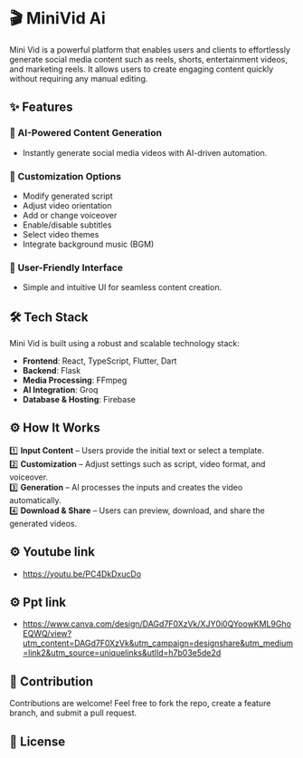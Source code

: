 # 🎬 MiniVid Ai 
Mini Vid is a powerful platform that enables users and clients to effortlessly generate social media content such as reels, shorts, entertainment videos, and marketing reels. It allows users to create engaging content quickly without requiring any manual editing.  

## ✨ Features  

### 🔹 AI-Powered Content Generation  
- Instantly generate social media videos with AI-driven automation.  

### 🔹 Customization Options  
- Modify generated script  
- Adjust video orientation  
- Add or change voiceover  
- Enable/disable subtitles  
- Select video themes  
- Integrate background music (BGM)  

### 🔹 User-Friendly Interface  
- Simple and intuitive UI for seamless content creation.  

## 🛠 Tech Stack  

Mini Vid is built using a robust and scalable technology stack:  

- **Frontend**: React, TypeScript, Flutter, Dart  
- **Backend**: Flask  
- **Media Processing**: FFmpeg  
- **AI Integration**: Groq  
- **Database & Hosting**: Firebase  

## ⚙️ How It Works  

1️⃣ **Input Content** – Users provide the initial text or select a template.  
2️⃣ **Customization** – Adjust settings such as script, video format, and voiceover.  
3️⃣ **Generation** – AI processes the inputs and creates the video automatically.  
4️⃣ **Download & Share** – Users can preview, download, and share the generated videos.  

## ⚙️ Youtube link
  - https://youtu.be/PC4DkDxucDo
## ⚙️ Ppt link
  - https://www.canva.com/design/DAGd7F0XzVk/XJY0i0QYoowKML9GhoEQWQ/view?utm_content=DAGd7F0XzVk&utm_campaign=designshare&utm_medium=link2&utm_source=uniquelinks&utlId=h7b03e5de2d

## 🤝 Contribution  

Contributions are welcome! Feel free to fork the repo, create a feature branch, and submit a pull request.  

## 📜 License  
